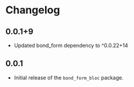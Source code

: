 # Changelog

## 0.0.1+9
* Updated bond_form dependency to ^0.0.22+14

## 0.0.1
- Initial release of the `bond_form_bloc` package.
